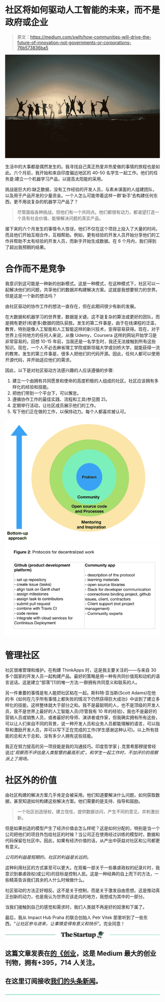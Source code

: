 # 社区将如何驱动人工智能的未来，而不是政府或企业

> 原文：<https://medium.com/swlh/how-communities-will-drive-the-future-of-innovation-not-governments-or-corporations-76b573836ba5>

![](img/b85c494e9a3a146502ad9b4410a5ce31.png)

生活中的大事都是偶然发生的。我寻找自己真正热爱并热爱做的事情的旅程也是如此。六个月前，我开始和来自印度偏远地区的 40-50 名学生一起工作。他们的任务是:建立一个机器学习产品，以提高太阳能的采用。

挑战是巨大的:缺乏数据，没有工作经验的开发人员，与素未谋面的人组建团队，以及用于产品开发的少量资金。一个人怎么可能带着这样一群‘新手’去构建任何东西，更不用说复杂的机器学习产品了？

> 尽管面临各种挑战，但他们有一个共同点。他们都很有动力，都渴望打造一个具有社会价值、能够解决问题的真实产品。

接下来的六个月发生的事情令人惊讶。他们不仅在这个项目上投入了大量的时间，而且他们开始互相合作，互相帮助。例如，更有经验的开发人员开始分享他们的工作并帮助不太有经验的开发人员，而新手开始生成数据。在 6 个月内，我们得到了超出我预期的结果。

# 合作而不是竞争

我意识到这可能是一种新的创新模式。这是一种模式，在这种模式下，社区可以一起解决他们的问题，共享他们的数据并构建解决方案。这就是我想要努力的世界。但是这是一个新的想法吗？

由社区驱动的协作工作的想法一直存在，但在此期间很少有新的发展。

在大数据和机器学习的世界里，数据是关键。这不是复杂的算法或更好的团队，而是拥有更好(和更多)数据的团队获胜。发生的第二件事是，由于在线课程的泛滥，教育，特别是像人工智能和人工智能这样的新兴技术，变得容易获得。现在，对于世界上任何地方的任何人来说，从像 Udemy，Coursera 这样的网站开始学习是非常容易的。回想 10-15 年前，当我还是一名学生时，我还无法接触到所有这些知识。现在，一个人不必去麻省理工学院或斯坦福大学或剑桥大学，就能获得一流的教育。发生的第三件事是，很多人把他们的代码开源。因此，任何人都可以使用开源代码，并开始适应他们的需求。

因此，以下是对社区驱动方法感兴趣的人应该遵循的步骤:

1.  建立一个由拥有共同愿景和使命的高度积极的人组成的社区。社区应该拥有多样化的经验和技能。
2.  把他们带到一个平台下，可以懈怠。
3.  遵循协作工作的最佳实践、流程和工具(参见图 2)。
4.  定期举行活动，让社区成员展示他们的工作。
5.  写下他们正在做的工作，以保持动力。每个人都喜欢被认可。

![](img/69c1f47649c5121721c7a5b3450f6f1c.png)![](img/8251ee3c58572e35d0a0e8419145ad2c.png)

# 管理社区

社区很难管理和维护。在构建 ThinkApps 时，这是我主要关注的——与来自 30 多个国家的开发人员一起构建产品。最好的策略是用一种有共同价值观和动机的语言说话。这是建立“部落”[1]的唯一方法:一群拥有共同意义和联系的人。

另一件重要的事情是有人能把社区粘在一起。斯科特·亚当斯(Scott Adams)在他的书《如何在几乎所有事情上都失败的情况下仍然获得巨大成功》中谈到了建立多样化的技能，这样整体就大于部分之和。我不是最聪明的人，也不是顶级的开发人员，我不是世界上最好的人工智能人员(尽管我有 10 年的经验)，我也不是最好的营销人员或销售人员，或者最好的导师、演讲者或作家，但我确实拥有所有这些，可以让人们来自不同的背景，说一种开发人员和业务人员都能理解的语言，可以指导和激励开发人员，并可以写下正在完成的工作(学生感谢这种认可)。以上所有技能的总和大于总和，没有多少人拥有这些技能。

我正在努力提高的另一项技能是我的沟通技巧。印度哲学家 j .克里希那穆提曾经说过'*观察而不评估是人类智慧的最高形式'。和学生一起工作时，不加评价的观察派上了用场。*

# 社区外的价值

由社区构建的解决方案几乎肯定会被采用。他们知道要解决什么问题，如何获取数据，甚至知道如何构建这些解决方案。他们需要的是支持、指导和鼓励。

> 一个社区创造授权，建立信任，提供数据访问，产生不同的意见，并刺激创新。

但是如果创造的模型产生了经济价值会怎么样呢？这是如何分配的，特别是当一个公司把他们的项目外包给社区的时候？当公司正在使用经过训练的模型时，数据和代码保留在社区中。因此，如果有经济价值的话，从产出中获益对社区和公司都更有意义。

*公司的利益是短期的。社区的利益是长远的。*

这种利用社区的方式甚至可以更大。在观看一部关于一些暴虐政权的纪录片时，我意识到暴虐政权(或公司)的目标是控制人民。这是一种经典的自上而下的方法，一些精英告诉我们其余的人什么时候做什么。

社区驱动的方法正好相反。这不是关于控制，而是关于激发自由思想。这是推动真正创新的动力，也是我认为世界应该走向的地方，我想成为其中的一部分。

当我们接触到自己的感觉和需求时，我们人类就不再是好的奴隶和下属了。

最后，我从 Impact Hub Praha 的联合创始人 Petr Vitek 那里听到了一些东西，“*让社区参与进来，让事情变得有意义和快乐*”。完全同意！

[![](img/308a8d84fb9b2fab43d66c117fcc4bb4.png)](https://medium.com/swlh)

## 这篇文章发表在[的《创业](https://medium.com/swlh)，这是 Medium 最大的创业刊物，拥有+395，714 人关注。

## 在这里订阅接收[我们的头条新闻](http://growthsupply.com/the-startup-newsletter/)。

[![](img/b0164736ea17a63403e660de5dedf91a.png)](https://medium.com/swlh)